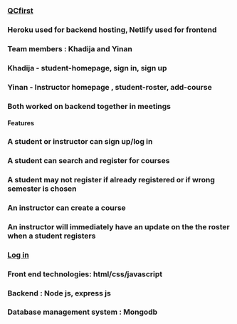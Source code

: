 
### <a href="https://pensive-leavitt-0b81c5.netlify.app">QCfirst</a>
### Heroku used for backend hosting, Netlify used for frontend
### Team members : Khadija and Yinan 
### Khadija - student-homepage, sign in, sign up
### Yinan - Instructor homepage , student-roster, add-course 
### Both worked on backend together in meetings
#### Features
###  A student or instructor can sign up/log in
### A student can search and register for courses 
### A student may not register if already registered or if wrong semester is chosen
### An instructor can create a course
### An instructor will immediately have an update on the the roster when a student registers
### <a href= "https://Ktaiyeba/Ktaiyeba.github.io/frontend/index.html">Log in</a>
### Front end technologies: html/css/javascript
### Backend : Node js, express js
### Database management system : Mongodb
